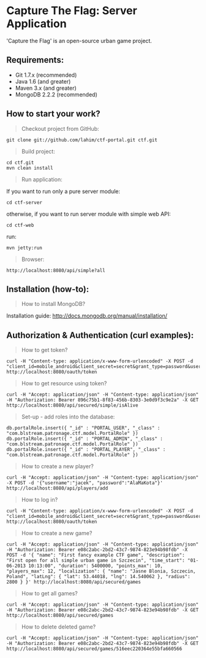 Capture The Flag: Server Application
====================================

'Capture the Flag' is an open-source urban game project.

Requirements:
-------------

* Git 1.7.x (recommended)
* Java 1.6 (and greater)
* Maven 3.x (and greater)
* MongoDB 2.2.2 (recommended)

How to start your work?
-----------------------
> Checkout project from GitHub:

    git clone git://github.com/lahim/ctf-portal.git ctf.git

> Build project:

    cd ctf.git
    mvn clean install
    
> Run application:

If you want to run only a pure server module:

    cd ctf-server

otherwise, if you want to run server module with simple web API:

    cd ctf-web

run:

    mvn jetty:run
    
> Browser:

    http://localhost:8080/api/simple?all


Installation (how-to):
---------------

> How to install MongoDB?

Installation guide:
    http://docs.mongodb.org/manual/installation/

Authorization & Authentication (curl examples):
-----------------------------------------------

> How to get token?

    curl -H "Content-type: application/x-www-form-urlencoded" -X POST -d "client_id=mobile_android&client_secret=secret&grant_type=password&username=test&password=password123456" http://localhost:8080/oauth/token

> How to get resource using token?

    curl -H "Accept: application/json" -H "Content-type: application/json" -H "Authorization: Bearer 896c75b1-8f83-456b-8303-3e0d9f3c9e2a" -X GET http://localhost:8080/api/secured/simple/isAlive


> Set-up - add roles into the database:

    db.portalRole.insert({ "_id" : "PORTAL_USER", "_class" : "com.blstream.patronage.ctf.model.PortalRole" })
    db.portalRole.insert({ "_id" : "PORTAL_ADMIN", "_class" : "com.blstream.patronage.ctf.model.PortalRole" })
    db.portalRole.insert({ "_id" : "PORTAL_PLAYER", "_class" : "com.blstream.patronage.ctf.model.PortalRole" })

> How to create a new player?

    curl -H "Accept: application/json" -H "Content-type: application/json" -X POST -d '{"username":"jacek", "password":"AlaMaKota"}' http://localhost:8080/api/players/add

> How to log in?

    curl -H "Content-type: application/x-www-form-urlencoded" -X POST -d "client_id=mobile_android&client_secret=secret&grant_type=password&username=jacek&password=AlaMaKota" http://localhost:8080/oauth/token

> How to create a new game?

    curl -H "Accept: application/json" -H "Content-type: application/json" -H "Authorization: Bearer e08c2abc-2bd2-43c7-9874-823e94b98fdb" -X POST -d '{ "name": "First fancy example CTF game", "description": "First open for all simple urban game in Szczecin", "time_start": "01-06-2013 10:13:00", "duration": 5400000, "points_max": 10, "players_max": 12, "localization": { "name": "Jasne Blonia, Szczecin, Poland", "latLng": { "lat": 53.44018, "lng": 14.540062 }, "radius": 2800 } }' http://localhost:8080/api/secured/games

> How to get all games?

    curl -H "Accept: application/json" -H "Content-type: application/json" -H "Authorization: Bearer e08c2abc-2bd2-43c7-9874-823e94b98fdb" -X GET http://localhost:8080/api/secured/games

> How to delete deleted game?

    curl -H "Accept: application/json" -H "Content-type: application/json" -H "Authorization: Bearer e08c2abc-2bd2-43c7-9874-823e94b98fdb" -X GET http://localhost:8080/api/secured/games/516eec220364e55bfa660566